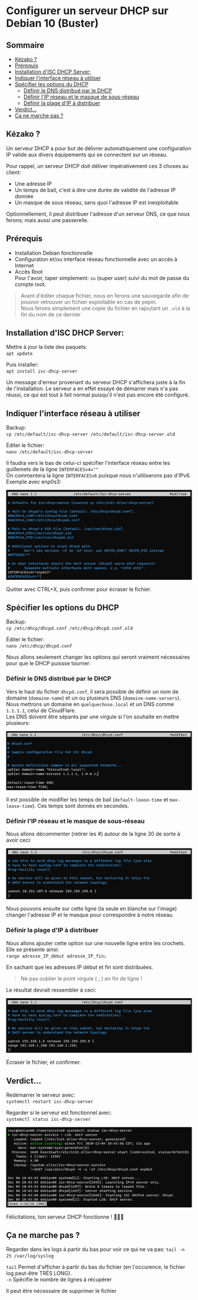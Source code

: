 # Configurer un serveur DHCP sur Debian 10 (Buster)

## Sommaire
  - [Kézako ?](#kézako-)
  - [Prérequis](#prérequis)
  - [Installation d'ISC DHCP Server:](#installation-disc-dhcp-server)
  - [Indiquer l'interface réseau à utiliser](#indiquer-linterface-réseau-à-utiliser)
  - [Spécifier les options du DHCP](#spécifier-les-options-du-dhcp)
    - [Définir le DNS distribué par le DHCP](#définir-le-dns-distribué-par-le-dhcp)
    - [Définir l'IP réseau et le masque de sous-réseau](#définir-lip-réseau-et-le-masque-de-sous-réseau)
    - [Définir la plage d'IP à distribuer](#définir-la-plage-dip-à-distribuer)
  - [Verdict...](#verdict)
  - [Ça ne marche pas ?](#ça-ne-marche-pas-)


## Kézako ?

Un serveur DHCP a pour but de délivrer automatiquement une configuration IP valide aux divers équipements qui se connectent sur un réseau.

Pour rappel, un serveur DHCP doit déliver impérativement ces 3 choses au client: 
- Une adresse IP
- Un temps de bail, c'est à dire une durée de validité de l'adresse IP donnée
- Un masque de sous réseau, sans quoi l'adresse IP est inexploitable   

Optionnellement, il peut distribuer l'adresse d'un serveur DNS, ce que nous ferons; mais aussi une passerelle.


## Prérequis

- Installation Debian fonctionnelle
- Configuration et/ou interface réseau fonctionnelle avec un accès à Internet
- Accès Root  
Pour l'avoir, taper simplement: `su` (super user) suivi du mot de passe du compte root.

> Avant d'éditer chaque fichier, nous en ferons une sauvegarde afin de pouvoir retrouver un fichier exploitable en cas de pepin.  
> Nous ferons simplement une copie du fichier en rajoutant un ``.old`` à la fin du nom de ce dernier


## Installation d'ISC DHCP Server:
Mettre à jour la liste des paquets:  
``apt update``  

Puis installer:  
``apt install isc-dhcp-server``

Un message d'erreur provenant du serveur DHCP s'affichera juste à la fin de l'installation. 
Le serveur a en effet essayé de démarrer mais n'a pas réussi, ce qui est tout à fait normal puisqu'il n'est pas encore été configuré.


## Indiquer l'interface réseau à utiliser

Backup:  
``cp /etc/default/isc-dhcp-server /etc/default/isc-dhcp-server.old``

Éditer le fichier:  
``nano /etc/default/isc-dhcp-server``

Il faudra vers le bas de celui-ci spécifier l'interface réseau entre les guillemets de la ligne ``INTERFACESv4=""``  
On commentera la ligne ``INTERFACESv6`` puisque nous n'utiliserons pas d'IPv6.  
Exemple avec enp0s3:

![interface](interface.png)

Quitter avec CTRL+X, puis confirmer pour écraser le fichier.

## Spécifier les options du DHCP
Backup:  
``cp /etc/dhcp/dhcpd.conf /etc/dhcp/dhcpd.conf.old``

Éditer le fichier:  
``nano /etc/dhcp/dhcpd.conf``

Nous allons seulement changer les options qui seront vraiment nécessaires pour que le DHCP puissse tourner:

### Définir le DNS distribué par le DHCP
Vers le haut du fichier ``dhcpd.conf``, il sera possible de définir un nom de domaine (``domaine-name``) et un ou plusieurs DNS (``domaine-name-servers``).
Nous mettrons un domaine en ``quelquechose.local`` et un DNS comme ``1.1.1.1``, celui de CloudFlare.   
Les DNS doivent être séparés par une virgule si l'on souhaite en mettre plusieurs:

![DNS](DNS.png)

Il est possible de modifier les temps de bail (``default-lease-time`` et ``max-lease-time``). Ces temps sont donnés en secondes.

### Définir l'IP réseau et le masque de sous-réseau
Nous allons décommenter (retirer les #) autour de la ligne 30 de sorte à avoir ceci:

![uncomment](uncomment.png)

Nous pouvons ensuite sur cette ligne (la seule en blanche sur l'image) changer l'adresse IP et le masque pour correspondre à notre réseau.

### Définir la plage d'IP à distribuer
Nous allons ajouter cette option sur une nouvelle ligne entre les crochets. Elle se présente ainsi:  
``range adresse_IP_début adresse_IP_fin;``  

En sachant que les adresses IP début et fin sont distribuées.

> Ne pas oublier le point virgule ( ; ) en fin de ligne !

Le résultat devrait ressembler à ceci:

![result](result.png)

Écraser le fichier, et confirmer.

## Verdict...

Redémarrer le serveur avec:  
``systemctl restart isc-dhcp-server``

Regarder si le serveur est fonctionnel avec:  
``systemctl status isc-dhcp-server``

![bingo](bingo.png)

Félicitations, ton serveur DHCP fonctionne ! 🎉🎉🎉  


## Ça ne marche pas ?

Regarder dans les logs à partir du bas pour voir ce qui ne va pas:
``tail -n 25 /var/log/syslog``

``tail`` Permet d'afficher à partir du bas du fichier (en l'occurence, le fichier log peut-être TRÈS LONG).  
``-n`` Spécifie le nombre de lignes à récupérer

Il peut être nécessaire de supprimer le fichier